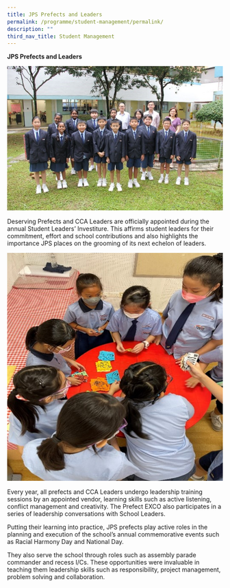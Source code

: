 ```yaml
---
title: JPS Prefects and Leaders
permalink: /programme/student-management/permalink/
description: ""
third_nav_title: Student Management
---
```

**JPS Prefects and Leaders**

![](/images/PrefectEXCO2023.jpg)

Deserving Prefects and CCA Leaders are officially appointed during the annual Student Leaders’ Investiture. This affirms student leaders for their commitment, effort and school contributions and also highlights the importance JPS places on the grooming of its next echelon of leaders.

![](/images/P4Prefects.jpg)

Every year, all prefects and CCA Leaders undergo leadership training sessions by an appointed vendor, learning skills such as active listening, conflict management and creativity. The Prefect EXCO also participates in a series of leadership conversations with School Leaders.

Putting their learning into practice, JPS prefects play active roles in the planning and execution of the school’s annual commemorative events such as Racial Harmony Day and National Day.

They also serve the school through roles such as assembly parade commander and recess I/Cs. These opportunities were invaluable in teaching them leadership skills such as responsibility, project management, problem solving and collaboration.